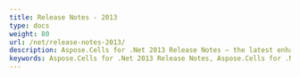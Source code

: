 ```yaml
---
title: Release Notes - 2013
type: docs
weight: 80
url: /net/release-notes-2013/
description: Aspose.Cells for .Net 2013 Release Notes – the latest enhancements, new features, and fixes.
keywords: Aspose.Cells for .Net 2013 Release Notes, Aspose.Cells for .Net 2013 updates and fixes
---
```



